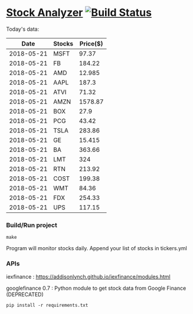 # [Stock Analyzer](https://ogoyal.github.io/StockAnalyzer/) [![Build Status](https://travis-ci.org/ogoyal/StockAnalyzer.svg?branch=master)](https://travis-ci.org/ogoyal/StockAnalyzer)

Today's data:

| Date| Stocks| Price($) | 
| --- | --- | ---  | 
| 2018-05-21| MSFT| 97.37 | 
| 2018-05-21| FB| 184.22 | 
| 2018-05-21| AMD| 12.985 | 
| 2018-05-21| AAPL| 187.3 | 
| 2018-05-21| ATVI| 71.32 | 
| 2018-05-21| AMZN| 1578.87 | 
| 2018-05-21| BOX| 27.9 | 
| 2018-05-21| PCG| 43.42 | 
| 2018-05-21| TSLA| 283.86 | 
| 2018-05-21| GE| 15.415 | 
| 2018-05-21| BA| 363.66 | 
| 2018-05-21| LMT| 324 | 
| 2018-05-21| RTN| 213.92 | 
| 2018-05-21| COST| 199.38 | 
| 2018-05-21| WMT| 84.36 | 
| 2018-05-21| FDX| 254.33 | 
| 2018-05-21| UPS| 117.15 | 

### Build/Run project

```
make
```

Program will monitor stocks daily. Append your list of stocks in tickers.yml

### APIs
iexfinance : https://addisonlynch.github.io/iexfinance/modules.html

googlefinance 0.7 : Python module to get stock data from Google Finance (DEPRECATED)

```
pip install -r requirements.txt
```
